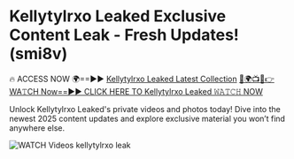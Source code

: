 # Kellytylrxo Leaked Exclusive Content Leak - Fresh Updates! (smi8v)

🔥 ACCESS NOW 🌍==►► <a href="https://tinyurl.com/3fjeunct" rel="nofollow">Kellytylrxo Leaked Latest Collection</a></h3>
[🔴🌍📺📱👉WA𝚃CH Now==►► CLICK HERE TO Kellytylrxo Leaked 𝚆𝙰𝚃𝙲𝙷 NOW](https://tinyurl.com/3fjeunct)

Unlock Kellytylrxo Leaked's private videos and photos today! Dive into the newest 2025 content updates and explore exclusive material you won’t find anywhere else.


<a href="https://tinyurl.com/3fjeunct" rel="nofollow" data-target="animated-image.originalLink"><img src="https://camo.githubusercontent.com/8a4f000d20f83aca3bf7ec5f350d767afa0574a8a352519fd8cfa583a6f93a33/68747470733a2f2f692e696d6775722e636f6d2f644a486b345a712e676966" alt="WATCH Videos" data-canonical-src="https://i.imgur.com/dJHk4Zq.gif" style="max-width: 100%; display: inline-block;" data-target="animated-image.originalImage"></a>
kellytylrxo leak